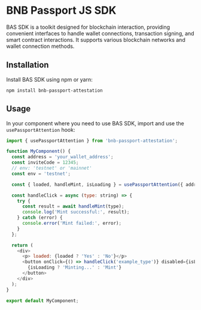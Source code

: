 # BNB Passport JS SDK

BAS SDK is a toolkit designed for blockchain interaction, providing convenient interfaces to handle wallet connections, transaction signing, and smart contract interactions. It supports various blockchain networks and wallet connection methods.

## Installation

Install BAS SDK using npm or yarn:

```shell
npm install bnb-passport-attestation
```

## Usage

In your component where you need to use BAS SDK, import and use the `usePassportAttention` hook:

```javascript
import { usePassportAttention } from 'bnb-passport-attestation';

function MyComponent() {
  const address = 'your_wallet_address';
  const inviteCode = 12345;
  // env: 'testnet' or 'mainnet'
  const env = 'testnet';

  const { loaded, handleMint, isLoading } = usePassportAttention({ address, inviteCode,env });

  const handleClick = async (type: string) => {
    try {
      const result = await handleMint(type);
      console.log('Mint successful:', result);
    } catch (error) {
      console.error('Mint failed:', error);
    }
  };

  return (
    <div>
      <p> loaded: {loaded ? 'Yes' : 'No'}</p>
      <button onClick={() => handleClick('example_type')} disabled={isLoading}>
        {isLoading ? 'Minting...' : 'Mint'}
      </button>
    </div>
  );
}

export default MyComponent;
```
